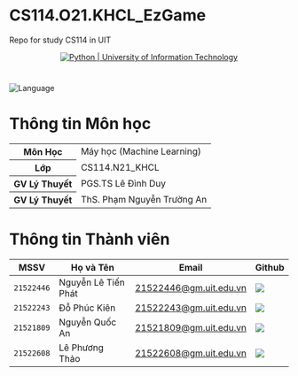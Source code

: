 # CS114.O21.KHCL_EzGame
Repo for study CS114 in UIT

<!-- Create: 2021/09/09 12:12:12 -->
<!-- Author: nhalq       (Aonyx) -->
<!--         cavangcoder (Luân ) -->
<!--         19520307    (Trí  ) -->
<!-- UIT Banner -->
<div align="center">
  <a href="https://www.uit.edu.vn/" title="Trường Đại học Công nghệ Thông tin" target="_blank">
    <img src="https://raw.githubusercontent.com/howtodie123/howtodie123/readme.io/python_pic.png" alt="Python | University of Information Technology">
  </a>
</div>

#
<!-- Badge -->
![Language](https://img.shields.io/badge/python%203.8-%23FFF.svg?style=for-the-badge&logo=python)

# Thông tin Môn học
<table>
  <tr><th>Môn Học     </th><td>Máy học (Machine Learning)</td></tr>
  <tr><th>Lớp         </th><td>CS114.N21_KHCL            </td></tr>
  <tr><th>GV Lý Thuyết</th><td>PGS.TS Lê Đình Duy        </td></tr>
  <tr><th>GV Lý Thuyết</th><td>ThS. Phạm Nguyễn Trường An</td></tr>
</table>

# Thông tin Thành viên
| MSSV       | Họ và Tên       | Email                  | Github                                                                                                                      |
| ---------- | --------------- | ---------------------- | --------------------------------------------------------------------------------------------------------------------------- |
| `21522446` | Nguyễn Lê Tiến Phát    | 21522446@gm.uit.edu.vn | [![](https://img.shields.io/badge/howtodie123-%2324292f.svg?style=flat-square&logo=github      )](https://github.com/howtodie123) |
| `21522243` | Đỗ Phúc Kiên           | 21522243@gm.uit.edu.vn|  [![](https://img.shields.io/badge/dpkien2809-%2324292f.svg?style=flat-square&logo=github      )](https://github.com/dpkien2809) |
| `21521809` | Nguyễn Quốc An         | 21521809@gm.uit.edu.vn| [![](https://img.shields.io/badge/Qan2003-%2324292f.svg?style=flat-square&logo=github      )](https://github.com/Qan2003) |
| `21522608` | Lê Phương Thảo         | 21522608@gm.uit.edu.vn|  [![](https://img.shields.io/badge/iAMMIAA-%2324292f.svg?style=flat-square&logo=github      )](https://github.com/iAMMIAA) |
<!-- Template design by Howtodie  -->
